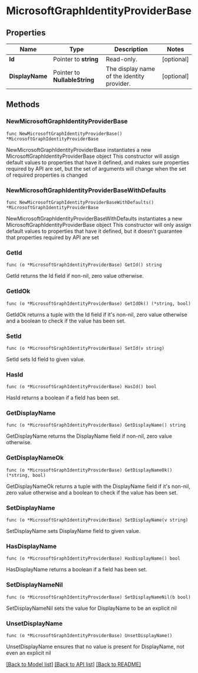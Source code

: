 # MicrosoftGraphIdentityProviderBase

## Properties

Name | Type | Description | Notes
------------ | ------------- | ------------- | -------------
**Id** | Pointer to **string** | Read-only. | [optional] 
**DisplayName** | Pointer to **NullableString** | The display name of the identity provider. | [optional] 

## Methods

### NewMicrosoftGraphIdentityProviderBase

`func NewMicrosoftGraphIdentityProviderBase() *MicrosoftGraphIdentityProviderBase`

NewMicrosoftGraphIdentityProviderBase instantiates a new MicrosoftGraphIdentityProviderBase object
This constructor will assign default values to properties that have it defined,
and makes sure properties required by API are set, but the set of arguments
will change when the set of required properties is changed

### NewMicrosoftGraphIdentityProviderBaseWithDefaults

`func NewMicrosoftGraphIdentityProviderBaseWithDefaults() *MicrosoftGraphIdentityProviderBase`

NewMicrosoftGraphIdentityProviderBaseWithDefaults instantiates a new MicrosoftGraphIdentityProviderBase object
This constructor will only assign default values to properties that have it defined,
but it doesn't guarantee that properties required by API are set

### GetId

`func (o *MicrosoftGraphIdentityProviderBase) GetId() string`

GetId returns the Id field if non-nil, zero value otherwise.

### GetIdOk

`func (o *MicrosoftGraphIdentityProviderBase) GetIdOk() (*string, bool)`

GetIdOk returns a tuple with the Id field if it's non-nil, zero value otherwise
and a boolean to check if the value has been set.

### SetId

`func (o *MicrosoftGraphIdentityProviderBase) SetId(v string)`

SetId sets Id field to given value.

### HasId

`func (o *MicrosoftGraphIdentityProviderBase) HasId() bool`

HasId returns a boolean if a field has been set.

### GetDisplayName

`func (o *MicrosoftGraphIdentityProviderBase) GetDisplayName() string`

GetDisplayName returns the DisplayName field if non-nil, zero value otherwise.

### GetDisplayNameOk

`func (o *MicrosoftGraphIdentityProviderBase) GetDisplayNameOk() (*string, bool)`

GetDisplayNameOk returns a tuple with the DisplayName field if it's non-nil, zero value otherwise
and a boolean to check if the value has been set.

### SetDisplayName

`func (o *MicrosoftGraphIdentityProviderBase) SetDisplayName(v string)`

SetDisplayName sets DisplayName field to given value.

### HasDisplayName

`func (o *MicrosoftGraphIdentityProviderBase) HasDisplayName() bool`

HasDisplayName returns a boolean if a field has been set.

### SetDisplayNameNil

`func (o *MicrosoftGraphIdentityProviderBase) SetDisplayNameNil(b bool)`

 SetDisplayNameNil sets the value for DisplayName to be an explicit nil

### UnsetDisplayName
`func (o *MicrosoftGraphIdentityProviderBase) UnsetDisplayName()`

UnsetDisplayName ensures that no value is present for DisplayName, not even an explicit nil

[[Back to Model list]](../README.md#documentation-for-models) [[Back to API list]](../README.md#documentation-for-api-endpoints) [[Back to README]](../README.md)


